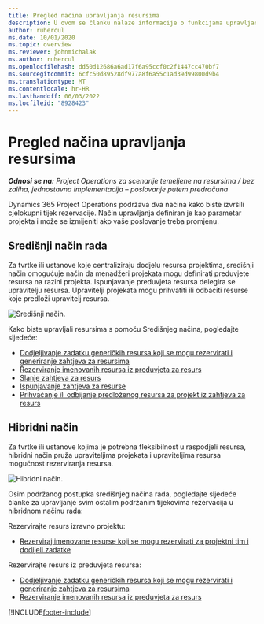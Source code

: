 ```yaml
---
title: Pregled načina upravljanja resursima
description: U ovom se članku nalaze informacije o funkcijama upravljanja resursima u sustavu Dynamics 365 Project Operations.
author: ruhercul
ms.date: 10/01/2020
ms.topic: overview
ms.reviewer: johnmichalak
ms.author: ruhercul
ms.openlocfilehash: dd50d12686a6ad17f6a95ccf0c2f1447cc470bf7
ms.sourcegitcommit: 6cfc50d89528df977a8f6a55c1ad39d99800d9b4
ms.translationtype: MT
ms.contentlocale: hr-HR
ms.lasthandoff: 06/03/2022
ms.locfileid: "8928423"
---
```

# <a name="resource-management-modes-overview"></a>Pregled načina upravljanja resursima

_**Odnosi se na:** Project Operations za scenarije temeljene na resursima / bez zaliha, jednostavna implementacija – poslovanje putem predračuna_


Dynamics 365 Project Operations podržava dva načina kako biste izvršili cjelokupni tijek rezervacije. Način upravljanja definiran je kao parametar projekta i može se izmijeniti ako vaše poslovanje treba promjenu.    

## <a name="central-mode"></a>Središnji način rada
Za tvrtke ili ustanove koje centraliziraju dodjelu resursa projektima, središnji način omogućuje način da menadžeri projekata mogu definirati preduvjete resursa na razini projekta. Ispunjavanje preduvjeta resursa delegira se upravitelju resursa. Upravitelji projekata mogu prihvatiti ili odbaciti resurse koje predloži upravitelj resursa.

![Središnji način.](./media/resource-management-central.png)

Kako biste upravljali resursima s pomoću Središnjeg načina, pogledajte sljedeće:

- [Dodjeljivanje zadatku generičkih resursa koji se mogu rezervirati i generiranje zahtjeva za resursima](/dynamics365/project-service/assign-generic-bookable-resource)
- [Rezerviranje imenovanih resursa iz preduvjeta za resurs](/dynamics365/project-service/book-named-resource)
- [Slanje zahtjeva za resurs](/dynamics365/project-service/submit-resource-request)
- [Ispunjavanje zahtjeva za resurse](/dynamics365/project-service/resource-management-fulfill-requests)
- [Prihvaćanje ili odbijanje predloženog resursa za projekt iz zahtjeva za resurs](/dynamics365/project-service/accept-reject-proposed-resource)

## <a name="hybrid-mode"></a>Hibridni način
Za tvrtke ili ustanove kojima je potrebna fleksibilnost u raspodjeli resursa, hibridni način pruža upraviteljima projekata i upraviteljima resursa mogućnost rezerviranja resursa.

![Hibridni način.](./media/resource-management-hybrid.png)

Osim podržanog postupka središnjeg načina rada, pogledajte sljedeće članke za upravljanje svim ostalim podržanim tijekovima rezervacija u hibridnom načinu rada:

Rezervirajte resurs izravno projektu:
- [Rezerviraj imenovane resurse koji se mogu rezervirati za projektni tim i dodijeli zadatke](/dynamics365/project-service/assign-named-bookable-resource)

Rezervirajte resurs iz preduvjeta resursa:
- [Dodjeljivanje zadatku generičkih resursa koji se mogu rezervirati i generiranje zahtjeva za resursima](/dynamics365/project-service/assign-generic-bookable-resource)
- [Rezerviranje imenovanih resursa iz preduvjeta za resurs](/dynamics365/project-service/book-named-resource)


[!INCLUDE[footer-include](../includes/footer-banner.md)]